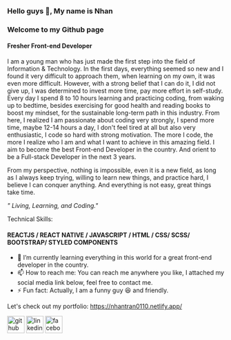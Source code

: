 ### Hello guys 👋, My name is Nhan
### Welcome to my Github page
#### Fresher Front-end Developer

I am a young man who has just made the first step into the field of Information & Technology. In the first days, everything seemed so new and I found it very difficult to approach them, when learning on my own, it was even more difficult. However, with a strong belief that I can do it, I did not give up, I was determined to invest more time, pay more effort in self-study. Every day I spend 8 to 10 hours learning and practicing coding, from waking up to bedtime, besides exercising for good health and reading books to boost my mindset, for the sustainable long-term path in this industry. From here, I realized I am passionate about coding very strongly, I spend more time, maybe 12-14 hours a day, I don't feel tired at all but also very enthusiastic, I code so hard with strong motivation. The more I code, the more I realize who I am and what I want to achieve in this amazing field. I aim to become the best Front-end Developer in the country. And orient to be a Full-stack Developer in the next 3 years.

From my perspective, nothing is impossible, even it is a new field, as long as I always keep trying, willing to learn new things, and practice hard, I believe I can conquer anything. And everything is not easy, great things take time.

*" Living, Learning, and Coding."*

Technical Skills:
#### REACTJS / REACT NATIVE / JAVASCRIPT / HTML / CSS/ SCSS/ BOOTSTRAP/ STYLED COMPONENTS

- 🌱 I’m currently learning everything in this world for a great front-end developer in the country.
- 📫 How to reach me: You can reach me anywhere you like, I attached my social media link below, feel free to contact me. 
- ⚡ Fun fact: Actually, I am a funny guy 😆 and friendly.

Let's check out my portfolio: https://nhantran0110.netlify.app/

[<img src="https://img.icons8.com/ios-filled/50/ffffff/github.png" alt='github' height='40'>](https://github.com/https://github.com/Fightlite)  [<img src="https://img.icons8.com/ios-filled/50/ffffff/linkedin.png" alt='linkedin' height='40'>](https://www.linkedin.com/in/https://www.linkedin.com/in/tran-trong-nhan-b4a662132//)  [<img src="https://img.icons8.com/ios-filled/50/ffffff/facebook-new.png" alt='facebook' height='40'>](https://www.facebook.com/https://www.facebook.com/kimkibin09/)
